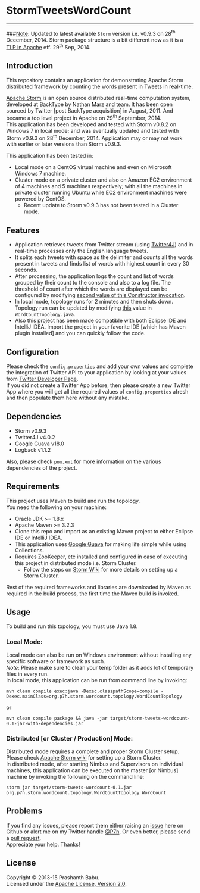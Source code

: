# StormTweetsWordCount
----------

###<u>Note</u>: Updated to latest available `Storm` version i.e. v0.9.3 on 28<sup>th</sup> December, 2014. Storm package structure is a bit different now as it is a [TLP in Apache](https://blogs.apache.org/foundation/entry/the_apache_software_foundation_announces64) eff. 29<sup>th</sup> Sep, 2014.

## Introduction
This repository contains an application for demonstrating Apache Storm distributed framework by counting the words present in Tweets in real-time.

[Apache Storm](http://storm.apache.org) is an open source distributed real-time computation system, developed at BackType by Nathan Marz and team. It has been open sourced by Twitter [post BackType acquisition] in August, 2011. And became a top level project in Apache on 29<sup>th</sup> September, 2014.<br>
This application has been developed and tested with Storm v0.8.2 on Windows 7 in local mode; and was eventually updated and tested with Storm v0.9.3 on 28<sup>th</sup> December, 2014. Application may or may not work with earlier or later versions than Storm v0.9.3.<br>

This application has been tested in:<br>

+ Local mode on a CentOS virtual machine and even on Microsoft Windows 7 machine.
+ Cluster mode on a private cluster and also on Amazon EC2 environment of 4 machines and 5 machines respectively; with all the machines in private cluster running Ubuntu while EC2 environment machines were powered by CentOS.
	+ Recent update to Storm v0.9.3 has not been tested in a Cluster mode.

## Features
* Application retrieves tweets from Twitter stream (using [Twitter4J](http://twitter4j.org)) and in real-time processes only the English language tweets.<br>
* It splits each tweets with space as the delimiter and counts all the words present in tweets and finds list of words with highest count in every 30 seconds.
* After processing, the application logs the count and list of words grouped by their count to the console and also to a log file. The threshold of count after which the words are displayed can be configured by modifying [second value of this Constructor invocation](src/main/java/org/p7h/storm/wordcount/topology/WordCountTopology.java#L38).<br>
* In local mode, topology runs for 2 minutes and then shuts down. Topology run can be updated by modifying [this](src/main/java/org/p7h/storm/wordcount/topology/WordCountTopology.java#L50) value in `WordCountTopology.java`.<br>
* Also this project has been made compatible with both Eclipse IDE and IntelliJ IDEA. Import the project in your favorite IDE [which has Maven plugin installed] and you can quickly follow the code.

## Configuration
Please check the [`config.properties`](src/main/resources/config.properties) and add your own values and complete the integration of Twitter API to your application by looking at your values from [Twitter Developer Page](https://dev.twitter.com/apps).<br>
If you did not create a Twitter App before, then please create a new Twitter App where you will get all the required values of `config.properties` afresh and then populate them here without any mistake.<br>

## Dependencies
* Storm v0.9.3
* Twitter4J v4.0.2
* Google Guava v18.0
* Logback v1.1.2

Also, please check [`pom.xml`](pom.xml) for more information on the various dependencies of the project.<br>

## Requirements
This project uses Maven to build and run the topology.<br>
You need the following on your machine:

* Oracle JDK >= 1.8.x
* Apache Maven >= 3.2.3
* Clone this repo and import as an existing Maven project to either Eclipse IDE or IntelliJ IDEA.
* This application uses [Google Guava](https://code.google.com/p/guava-libraries) for making life simple while using Collections.
* Requires ZooKeeper, etc installed and configured in case of executing this project in distributed mode i.e. Storm Cluster.<br>
	- Follow the steps on [Storm Wiki](http://storm.apache.org/documentation/Setting-up-a-Storm-cluster.html) for more details on setting up a Storm Cluster.<br>

Rest of the required frameworks and libraries are downloaded by Maven as required in the build process, the first time the Maven build is invoked.

## Usage
To build and run this topology, you must use Java 1.8.

### Local Mode:
Local mode can also be run on Windows environment without installing any specific software or framework as such.<br>
*Note*: Please make sure to clean your temp folder as it adds lot of temporary files in every run.<br>
In local mode, this application can be run from command line by invoking:<br>

    mvn clean compile exec:java -Dexec.classpathScope=compile -Dexec.mainClass=org.p7h.storm.wordcount.topology.WordCountTopology

or

    mvn clean compile package && java -jar target/storm-tweets-wordcount-0.1-jar-with-dependencies.jar
	
### Distributed [or Cluster / Production] Mode:
Distributed mode requires a complete and proper Storm Cluster setup. Please check [Apache Storm wiki](http://storm.apache.org/documentation/Setting-up-a-Storm-cluster.html) for setting up a Storm Cluster.<br>
In distributed mode, after starting Nimbus and Supervisors on individual machines, this application can be executed on the master [or Nimbus] machine by invoking the following on the command line:

    storm jar target/storm-tweets-wordcount-0.1.jar org.p7h.storm.wordcount.topology.WordCountTopology WordCount

## Problems
If you find any issues, please report them either raising an [issue](https://github.com/P7h/StormTweetsWordCount/issues) here on Github or alert me on my Twitter handle [@P7h](http://twitter.com/P7h). Or even better, please send a [pull request](https://github.com/P7h/StormTweetsWordCount/pulls).<br>
Appreciate your help. Thanks!

## License
Copyright &copy; 2013-15 Prashanth Babu.<br>
Licensed under the [Apache License, Version 2.0](http://www.apache.org/licenses/LICENSE-2.0).
